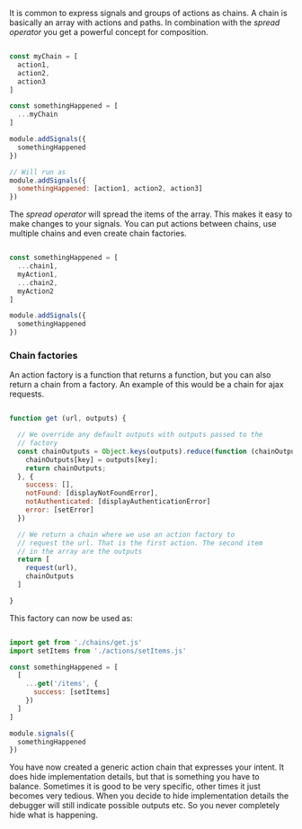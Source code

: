 It is common to express signals and groups of actions as chains. A chain is basically an array with actions and paths. In combination with the *spread operator* you get a powerful concept for composition.

```javascript

const myChain = [
  action1,
  action2,
  action3
]

const somethingHappened = [
  ...myChain
]

module.addSignals({
  somethingHappened
})

// Will run as
module.addSignals({
  somethingHappened: [action1, action2, action3]
})
```

The *spread operator* will spread the items of the array. This makes it easy to make changes to your signals. You can put actions between chains, use multiple chains and even create chain factories.

```javascript

const somethingHappened = [
  ...chain1,
  myAction1,
  ...chain2,
  myAction2
]

module.addSignals({
  somethingHappened
})
```

### Chain factories

An action factory is a function that returns a function, but you can also return a chain from a factory. An example of this would be a chain for ajax requests.

```javascript

function get (url, outputs) {

  // We override any default outputs with outputs passed to the
  // factory
  const chainOutputs = Object.keys(outputs).reduce(function (chainOutputs, key) {
    chainOutputs[key] = outputs[key];
    return chainOutputs;
  }, {
    success: [],
    notFound: [displayNotFoundError],
    notAuthenticated: [displayAuthenticationError]
    error: [setError]
  })

  // We return a chain where we use an action factory to
  // request the url. That is the first action. The second item
  // in the array are the outputs
  return [
    request(url),
    chainOutputs
  ]

}
```

This factory can now be used as:

```javascript

import get from './chains/get.js'
import setItems from './actions/setItems.js'

const somethingHappened = [
  [
    ...get('/items', {
      success: [setItems]
    })
  ]
]

module.signals({
  somethingHappened
})
```

You have now created a generic action chain that expresses your intent. It does hide implementation details, but that is something you have to balance. Sometimes it is good to be very specific, other times it just becomes very tedious. When you decide to hide implementation details the debugger will still indicate possible outputs etc. So you never completely hide what is happening.
